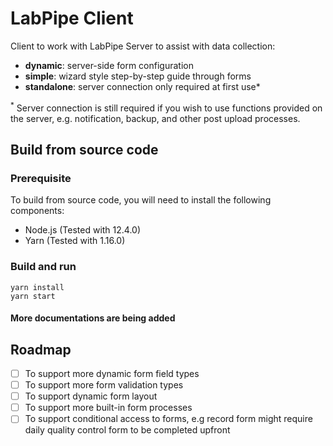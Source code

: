 # LabPipe Client

Client to work with LabPipe Server to assist with data collection:

- **dynamic**: server-side form configuration
- **simple**: wizard style step-by-step guide through forms
- **standalone**: server connection only required at first use*

<sup>*</sup> Server connection is still required if you wish to use functions provided on the server, e.g. notification, backup, and other post upload processes.

## Build from source code

### Prerequisite

To build from source code, you will need to install the following components:

- Node.js (Tested with 12.4.0)
- Yarn (Tested with 1.16.0)

### Build and run

```
yarn install
yarn start
```

#### More documentations are being added

## Roadmap

- [ ] To support more dynamic form field types
- [ ] To support more form validation types
- [ ] To support dynamic form layout
- [ ] To support more built-in form processes
- [ ] To support conditional access to forms, e.g record form might require daily quality control form to be completed upfront
